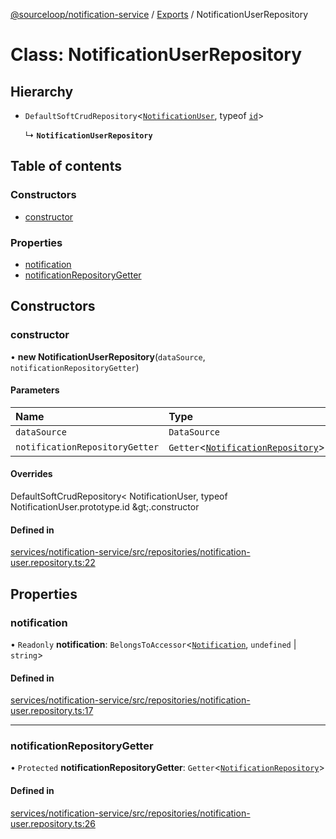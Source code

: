 [@sourceloop/notification-service](../README.md) / [Exports](../modules.md) / NotificationUserRepository

# Class: NotificationUserRepository

## Hierarchy

- `DefaultSoftCrudRepository`<[`NotificationUser`](NotificationUser.md), typeof [`id`](NotificationUser.md#id)\>

  ↳ **`NotificationUserRepository`**

## Table of contents

### Constructors

- [constructor](NotificationUserRepository.md#constructor)

### Properties

- [notification](NotificationUserRepository.md#notification)
- [notificationRepositoryGetter](NotificationUserRepository.md#notificationrepositorygetter)

## Constructors

### constructor

• **new NotificationUserRepository**(`dataSource`, `notificationRepositoryGetter`)

#### Parameters

| Name | Type |
| :------ | :------ |
| `dataSource` | `DataSource` |
| `notificationRepositoryGetter` | `Getter`<[`NotificationRepository`](NotificationRepository.md)\> |

#### Overrides

DefaultSoftCrudRepository&lt;
  NotificationUser,
  typeof NotificationUser.prototype.id
\&gt;.constructor

#### Defined in

[services/notification-service/src/repositories/notification-user.repository.ts:22](https://github.com/sourcefuse/loopback4-microservice-catalog/blob/d35fdb3f0/services/notification-service/src/repositories/notification-user.repository.ts#L22)

## Properties

### notification

• `Readonly` **notification**: `BelongsToAccessor`<[`Notification`](Notification.md), `undefined` \| `string`\>

#### Defined in

[services/notification-service/src/repositories/notification-user.repository.ts:17](https://github.com/sourcefuse/loopback4-microservice-catalog/blob/d35fdb3f0/services/notification-service/src/repositories/notification-user.repository.ts#L17)

___

### notificationRepositoryGetter

• `Protected` **notificationRepositoryGetter**: `Getter`<[`NotificationRepository`](NotificationRepository.md)\>

#### Defined in

[services/notification-service/src/repositories/notification-user.repository.ts:26](https://github.com/sourcefuse/loopback4-microservice-catalog/blob/d35fdb3f0/services/notification-service/src/repositories/notification-user.repository.ts#L26)
